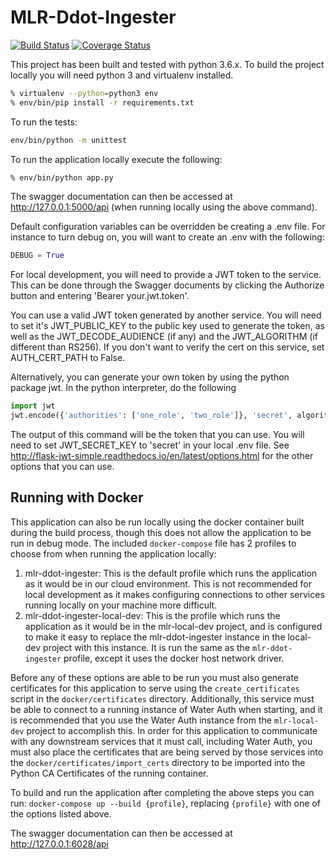 # MLR-Ddot-Ingester
[![Build Status](https://travis-ci.org/USGS-CIDA/MLR-Ddot-Ingester.svg?branch=master)](https://travis-ci.org/USGS-CIDA/MLR-Ddot-Ingester)
[![Coverage Status](https://coveralls.io/repos/github/USGS-CIDA/MLR-Ddot-Ingester/badge.svg)](https://coveralls.io/github/USGS-CIDA/MLR-Ddot-Ingester)

This project has been built and tested with python 3.6.x. To build the project locally you will need
python 3 and virtualenv installed.
```bash
% virtualenv --python=python3 env
% env/bin/pip install -r requirements.txt
```
To run the tests:
```bash
env/bin/python -m unittest
```

To run the application locally execute the following:
```bash
% env/bin/python app.py
```

The swagger documentation can then be accessed at http://127.0.0.1:5000/api (when running locally using the above command).

Default configuration variables can be overridden be creating a .env file. For instance to turn debug on, 
you will want to create an .env with the following:
```python
DEBUG = True
```

For local development, you will need to provide a JWT token to the service. This can be done through the Swagger documents by
clicking the Authorize button and entering 'Bearer your.jwt.token'. 

You can use a valid JWT token generated by another service. You will need to set it's JWT_PUBLIC_KEY to the public
key used to generate the token, as well as the JWT_DECODE_AUDIENCE (if any) and the JWT_ALGORITHM (if different than
RS256). If you don't want to verify the cert on this service, set AUTH_CERT_PATH to False.

Alternatively, you can generate your own token by using the python package jwt. In the python interpreter, do the following
```python
import jwt
jwt.encode({'authorities': ['one_role', 'two_role']}, 'secret', algorithm='HS256')
```
The output of this command will be the token that you can use. You will need to set JWT_SECRET_KEY to 'secret' in your local .env file. 
See http://flask-jwt-simple.readthedocs.io/en/latest/options.html for the other options that you can use.

## Running with Docker 
This application can also be run locally using the docker container built during the build process, though this does not allow the application to be run in debug mode. The included `docker-compose` file has 2 profiles to choose from when running the application locally:

1. mlr-ddot-ingester: This is the default profile which runs the application as it would be in our cloud environment. This is not recommended for local development as it makes configuring connections to other services running locally on your machine more difficult.
2. mlr-ddot-ingester-local-dev: This is the profile which runs the application as it would be in the mlr-local-dev project, and is configured to make it easy to replace the mlr-ddot-ingester instance in the local-dev project with this instance. It is run the same as the `mlr-ddot-ingester` profile, except it uses the docker host network driver.

Before any of these options are able to be run you must also generate certificates for this application to serve using the `create_certificates` script in the `docker/certificates` directory. Additionally, this service must be able to connect to a running instance of Water Auth when starting, and it is recommended that you use the Water Auth instance from the `mlr-local-dev` project to accomplish this. In order for this application to communicate with any downstream services that it must call, including Water Auth, you must also place the certificates that are being served by those services into the `docker/certificates/import_certs` directory to be imported into the Python CA Certificates of the running container.

To build and run the application after completing the above steps you can run: `docker-compose up --build {profile}`, replacing `{profile}` with one of the options listed above.

The swagger documentation can then be accessed at http://127.0.0.1:6028/api